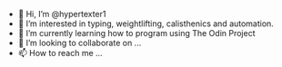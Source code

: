 - 👋 Hi, I’m @hypertexter1
- 👀 I’m interested in typing, weightlifting, calisthenics and automation.
- 🌱 I’m currently learning how to program using The Odin Project
- 💞️ I’m looking to collaborate on ...
- 📫 How to reach me ...

<!---
hypertexter1/hypertexter1 is a ✨ special ✨ repository because its `README.md` (this file) appears on your GitHub profile.
You can click the Preview link to take a look at your changes.
--->
